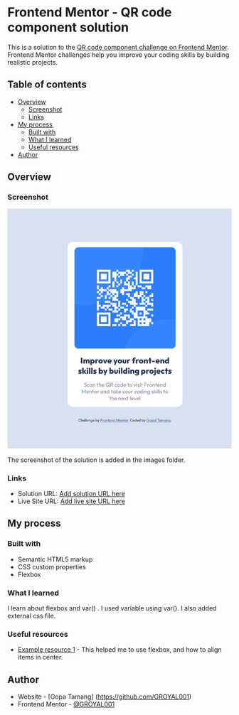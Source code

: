 # Frontend Mentor - QR code component solution

This is a solution to the [QR code component challenge on Frontend Mentor](https://www.frontendmentor.io/challenges/qr-code-component-iux_sIO_H). Frontend Mentor challenges help you improve your coding skills by building realistic projects.

## Table of contents

- [Overview](#overview)
  - [Screenshot](#screenshot)
  - [Links](#links)
- [My process](#my-process)
  - [Built with](#built-with)
  - [What I learned](#what-i-learned)
  - [Useful resources](#useful-resources)
- [Author](#author)

## Overview

### Screenshot

![](images/screenshot.png)

The screenshot of the solution is added in the images folder.

### Links

- Solution URL: [Add solution URL here](https://your-solution-url.com)
- Live Site URL: [Add live site URL here](https://your-live-site-url.com)

## My process

### Built with

- Semantic HTML5 markup
- CSS custom properties
- Flexbox

### What I learned

I learn about flexbox and var() . I used variable using var(). I also added external css file.

### Useful resources

- [Example resource 1](https://www.w3schools.com/css/css3_flexbox_container.asp) - This helped me to use flexbox, and how to align items in center.

## Author

- Website - [Gopa Tamang] (https://github.com/GROYAL001)
- Frontend Mentor - [@GROYAL001](https://www.frontendmentor.io/profile/GROYAL001)
